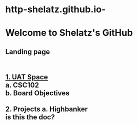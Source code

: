 # http-shelatz.github.io-
<head>

</head>
<h1>Welcome to Shelatz's GitHub</h1>
<body>
    <h2>Landing page<h2>
    <br>
   <a href="/UAT Space.md"> 1. UAT Space</a><br>
         a. CSC102<br>
      b. Board Objectives<br><br>
    2. Projects
      a. Highbanker<br>    
</body>
        is this the doc?
</html>
